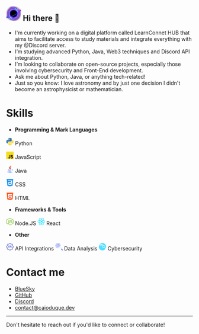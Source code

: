 ## <img src="./blackhole.png" alt="blackhole" width="40" height="40"> Hi there 👋

- I'm currently working on a digital platform called LearnConnet HUB that aims to facilitate access to study materials and integrate everything with my @Discord server.
- I’m studying advanced Python, Java, Web3 techniques and Discord API integration.
- I’m looking to collaborate on open-source projects, especially those involving cybersecurity and Front-End development.
- Ask me about Python, Java, or anything tech-related!
- Just so you know: I love astronomy and by just one decision I didn't become an astrophysicist or mathematician.

# Skills
- **Programming & Mark Languages** 

<a href="https://www.python.org"><img src="./programming_emotes/langPython.png" alt="Python" width="20" height="20"></a> Python

<a href="https://www.javascript.com"><img src="./programming_emotes/JavaScript.png" alt="JavaScript" width="20" height="20"></a> JavaScript

<a href="https://www.java.com"><img src="./programming_emotes/langJava.png" alt="Java" width="20" height="20"></a> Java

<a href="https://www.w3.org/Style/CSS/"><img src="./programming_emotes/CSS.png" alt="CSS" width="20" height="20"></a> CSS

<a href="https://html.spec.whatwg.org/"><img src="./programming_emotes/HTML.png" alt="HTML" width="20" height="20"></a> HTML

- **Frameworks & Tools**

<a href="https://nodejs.org/"><img src="./programming_emotes/NodeJS.png" alt="Node.js" width="20" height="20"></a> Node.JS
<a href="https://reactjs.org/"><img src="./programming_emotes/react.png" alt="React" width="20" height="20"></a> React

- **Other**

<a href="https://rapidapi.com/collection/top-free-apis"><img src="./duques_API.png" alt="API Integrations" width="20" height="20"></a> API Integrations
<a href="https://github.com/CyberSecurityUP/OSCE3-Complete-Guide?tab=readme-ov-file#osce-and-osee-study-guide-"><img src="./blurple4.png" alt="Data Analysis" width="20" height="20"></a> Data Analysis
<a href="https://www.kali.org"><img src="./wkalikalib.png" alt="Kali Linux" width="20" height="20"></a> Cybersecurity

# Contact me
- [BlueSky](<https://bsky.app/profile/caioduque.dev>)
- [GitHub](<https://github.com/cai0duque>)
- [Discord](<https://discord.gg/B9aeaWq2UH>)
- contact@caioduque.dev
---

Don't hesitate to reach out if you'd like to connect or collaborate!

